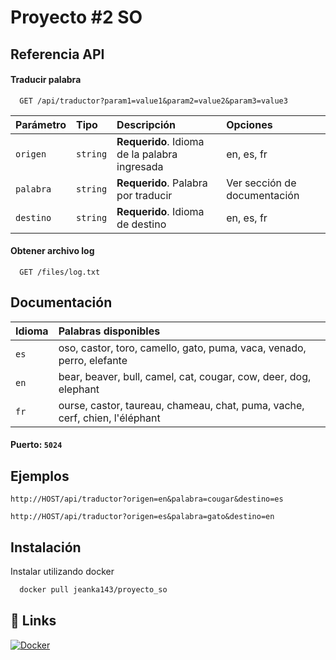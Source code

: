 # Proyecto #2 SO

## Referencia API

#### Traducir palabra

```http
  GET /api/traductor?param1=value1&param2=value2&param3=value3
```

| Parámetro | Tipo     | Descripción  | Opciones|
| :-------- | :------- | :---------   |:---------|
| `origen`  | `string` | **Requerido**. Idioma de la palabra ingresada |en, es, fr|
| `palabra` | `string` | **Requerido**. Palabra por traducir |Ver sección de documentación|
| `destino` | `string` | **Requerido**. Idioma de destino |en, es, fr|


#### Obtener archivo log

```http
  GET /files/log.txt
```

## Documentación


| Idioma | Palabras disponibles     | 
| :----  | :------- |
| `es`   | oso, castor, toro, camello, gato, puma, vaca, venado, perro, elefante |
| `en`   | bear, beaver, bull, camel, cat, cougar, cow, deer, dog, elephant|
| `fr`   | ourse, castor, taureau, chameau, chat, puma, vache, cerf, chien, l'éléphant| 

#### Puerto: `5024` 
## Ejemplos

`http://HOST/api/traductor?origen=en&palabra=cougar&destino=es`

`http://HOST/api/traductor?origen=es&palabra=gato&destino=en`
## Instalación

Instalar utilizando docker

```bash
  docker pull jeanka143/proyecto_so
```
    
## 🔗 Links
[![Docker](https://img.shields.io/badge/Docker_image-2496ed?style=for-the-badge&logo=docker&logoColor=white)](https://hub.docker.com/r/jeanka143/proyecto_so)

